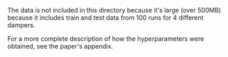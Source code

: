 The data is not included in this directory because it's large (over 500MB)
because it includes train and test data from 100 runs for 4 different dampers.

For a more complete description of how the hyperparameters were obtained,
see the paper's appendix.